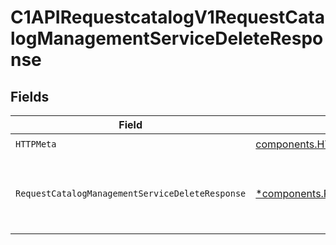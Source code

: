 # C1APIRequestcatalogV1RequestCatalogManagementServiceDeleteResponse


## Fields

| Field                                                                                                                                 | Type                                                                                                                                  | Required                                                                                                                              | Description                                                                                                                           |
| ------------------------------------------------------------------------------------------------------------------------------------- | ------------------------------------------------------------------------------------------------------------------------------------- | ------------------------------------------------------------------------------------------------------------------------------------- | ------------------------------------------------------------------------------------------------------------------------------------- |
| `HTTPMeta`                                                                                                                            | [components.HTTPMetadata](../../models/components/httpmetadata.md)                                                                    | :heavy_check_mark:                                                                                                                    | N/A                                                                                                                                   |
| `RequestCatalogManagementServiceDeleteResponse`                                                                                       | [*components.RequestCatalogManagementServiceDeleteResponse](../../models/components/requestcatalogmanagementservicedeleteresponse.md) | :heavy_minus_sign:                                                                                                                    | Empty response with a status code indicating success.                                                                                 |